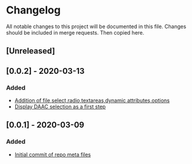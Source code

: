 # Changelog
All notable changes to this project will be documented in this file. Changes should be included in merge requests. Then copied here.

## [Unreleased]

## [0.0.2] - 2020-03-13
### Added
 - [Addition of file,select,radio,textareas,dynamic attributes,options](78d68c03)
 - [Display DAAC selection as a first step](49e5ab6d071ad1b09198a95db477cb83735a469b)

## [0.0.1] - 2020-03-09
### Added
 - [Initial commit of repo meta files](ee537d25c879939f3189264942a8f97a90c0a4dc)